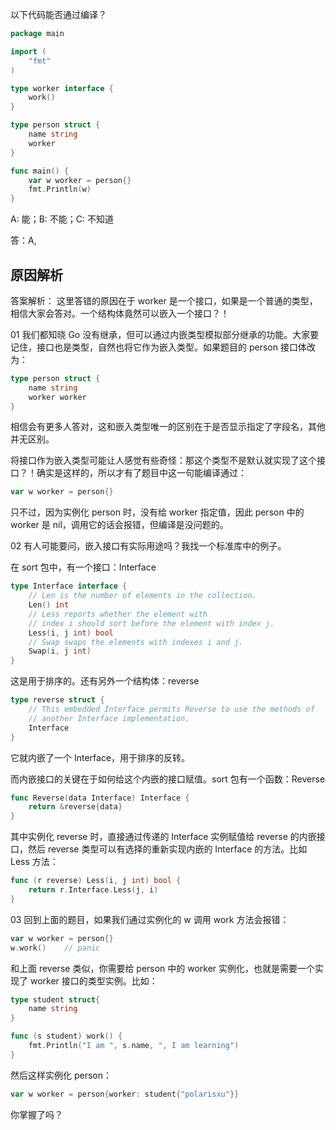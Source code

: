 以下代码能否通过编译？
```go
package main

import (
	"fmt"
)

type worker interface {
	work()
}

type person struct {
	name string
	worker
}

func main() {
	var w worker = person{}
	fmt.Println(w)
}
```
A: 能；B: 不能；C: 不知道

答：A,

## 原因解析
答案解析：
这里答错的原因在于 worker 是一个接口，如果是一个普通的类型，相信大家会答对。一个结构体竟然可以嵌入一个接口？！

01
我们都知晓 Go 没有继承，但可以通过内嵌类型模拟部分继承的功能。大家要记住，接口也是类型，自然也将它作为嵌入类型。如果题目的 person 接口体改为：
```go
type person struct {
	name string
	worker worker
}
```
相信会有更多人答对，这和嵌入类型唯一的区别在于是否显示指定了字段名，其他并无区别。

将接口作为嵌入类型可能让人感觉有些奇怪：那这个类型不是默认就实现了这个接口？！确实是这样的，所以才有了题目中这一句能编译通过：
```go
var w worker = person{}
```
只不过，因为实例化 person 时，没有给 worker 指定值，因此 person 中的 worker 是 nil，调用它的话会报错，但编译是没问题的。

02
有人可能要问，嵌入接口有实际用途吗？我找一个标准库中的例子。

在 sort 包中，有一个接口：Interface
```go
type Interface interface {
	// Len is the number of elements in the collection.
	Len() int
	// Less reports whether the element with
	// index i should sort before the element with index j.
	Less(i, j int) bool
	// Swap swaps the elements with indexes i and j.
	Swap(i, j int)
}
```
这是用于排序的。还有另外一个结构体：reverse

```go
type reverse struct {
	// This embedded Interface permits Reverse to use the methods of
	// another Interface implementation.
	Interface
}
```
它就内嵌了一个 Interface，用于排序的反转。

而内嵌接口的关键在于如何给这个内嵌的接口赋值。sort 包有一个函数：Reverse
```go
func Reverse(data Interface) Interface {
	return &reverse{data}
}
```
其中实例化 reverse 时，直接通过传递的 Interface 实例赋值给 reverse 的内嵌接口，然后 reverse 类型可以有选择的重新实现内嵌的 Interface 的方法。比如 Less 方法：

```go
func (r reverse) Less(i, j int) bool {
	return r.Interface.Less(j, i)
}
```
03
回到上面的题目，如果我们通过实例化的 w 调用 work 方法会报错：
```go
var w worker = person{}
w.work()	// panic
```
和上面 reverse 类似，你需要给 person 中的 worker 实例化，也就是需要一个实现了 worker 接口的类型实例。比如：
```go
type student struct{
    name string
}

func (s student) work() {
    fmt.Println("I am ", s.name, ", I am learning")
}
```
然后这样实例化 person：
```go
var w worker = person{worker: student{"polarisxu"}}
```
你掌握了吗？


